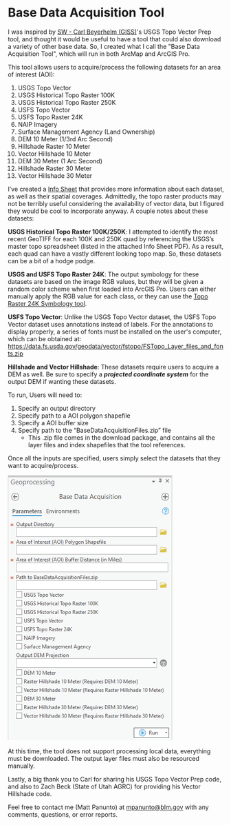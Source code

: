 # Base Data Acquisition Tool
 
I was inspired by [SW - Carl Beyerhelm (GISS)](https://community.esri.com/migrated-users/371529)'s USGS Topo Vector Prep tool, and thought it would be useful to have a tool that could also download a variety of other base data. So, I created what I call the "Base Data Acquisition Tool", which will run in both ArcMap and ArcGIS Pro.

This tool allows users to acquire/process the following datasets for an area of interest (AOI):

1. USGS Topo Vector
2. USGS Historical Topo Raster 100K
3. USGS Historical Topo Raster 250K
4. USFS Topo Vector
5. USFS Topo Raster 24K
6. NAIP Imagery
7. Surface Management Agency (Land Ownership)
8. DEM 10 Meter (1/3rd Arc Second)
9. Hillshade Raster 10 Meter
10. Vector Hillshade 10 Meter
11. DEM 30 Meter (1 Arc Second)
12. Hillshade Raster 30 Meter
13. Vector Hillshade 30 Meter  

I’ve created a [Info Sheet](/docs/BaseDataAcquisition_InfoSheet.pdf?raw=true) that provides more information about each dataset, as well as their spatial coverages. Admittedly, the topo raster products may not be terribly useful considering the availability of vector data, but I figured they would be cool to incorporate anyway. A couple notes about these datasets:

**USGS Historical Topo Raster 100K/250K**: I attempted to identify the most recent GeoTIFF for each 100K and 250K quad by referencing the USGS’s master topo spreadsheet (listed in the attached Info Sheet PDF). As a result, each quad can have a vastly different looking topo map. So, these datasets can be a bit of a hodge podge.

**USGS and USFS Topo Raster 24K**: The output symbology for these datasets are based on the image RGB values, but they will be given a random color scheme when first loaded into ArcGIS Pro. Users can either manually apply the RGB value for each class, or they can use the [Topo Raster 24K Symbology tool](/docs/README_TopoRaster24KSymbolize.md).

**USFS Topo Vector**: Unlike the USGS Topo Vector dataset, the USFS Topo Vector dataset uses annotations
instead of labels. For the annotations to display properly, a series of fonts must be installed
on the user's computer, which can be obtained at:
https://data.fs.usda.gov/geodata/vector/fstopo/FSTopo_Layer_files_and_fonts.zip

**Hillshade and Vector Hillshade**: These datasets require users to acquire a DEM as well. Be sure to specify a ***projected coordinate system*** for the output DEM if wanting these datasets.
 

To run, Users will need to:
1. Specify an output directory
2. Specify path to a AOI polygon shapefile
3. Specify a AOI buffer size
4. Specify path to the “BaseDataAcquisitionFiles.zip” file
   - This .zip file comes in the download package, and contains all the layer files and index shapefiles that the tool references. 

Once all the inputs are specified, users simply select the datasets that they want to acquire/process.

![screenshot_BaseDataAcquisition_1.png](/docs/screenshot_BaseDataAcquisition_1.png?raw=true)


At this time, the tool does not support processing local data, everything must be downloaded. The output layer files must also be resourced manually.

 

Lastly, a big thank you to Carl for sharing his USGS Topo Vector Prep code, and also to Zach Beck (State of Utah AGRC) for providing his Vector Hillshade code.

 

Feel free to contact me (Matt Panunto) at mpanunto@blm.gov with any comments, questions, or error reports.
